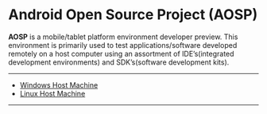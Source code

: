 # Android Open Source Project (AOSP)

**AOSP** is a mobile/tablet platform environment developer preview. This environment is primarily used to test applications/software developed remotely on a host computer using an assortment of IDE’s(integrated development environments) and SDK’s(software development kits).

***

- [Windows Host Machine](WindowsFastboot.md)
- [Linux Host Machine](LinuxFastboot.md)

***
